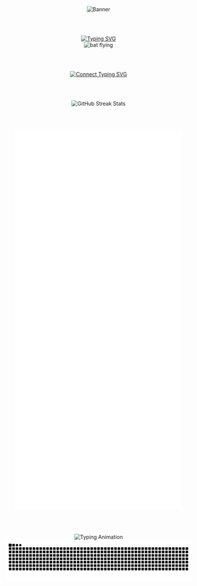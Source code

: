 <div align="center">

  <!-- 🖼️ Banner Image -->
  <img src="https://i.pinimg.com/736x/79/49/3f/79493f5d26d28449cee555eae342f83c.jpg" alt="Banner" width="800" height="150"/>

  <br /><br />

  <!-- 👋 Typing Welcome -->
  <a href="https://github.com/EchoSingh">
    <img src="https://readme-typing-svg.demolab.com?font=Fira+Code&size=34&duration=8000&pause=1000&center=true&repeat=true&width=435&lines=Hi%2C+I'm+Aditya+Singh" alt="Typing SVG" />
  </a>

  <br />

  <!-- 🦇 Fun GIF -->
  <img src="https://i.gifer.com/XOsa.gif" alt="bat flying" width="150" />

  <br /><br />

  <!-- 🔗 Connect Typing -->
  <a href="https://linktr.ee/Aditya.Singh.R">
    <img src="https://readme-typing-svg.demolab.com?font=Fira+Code&duration=2000&pause=8000&center=true&repeat=false&width=435&lines=Connect+with+me" alt="Connect Typing SVG" />
  </a>

  <br /><br />

  <!-- 🔥 GitHub Streak -->
  <img src="https://github-readme-streak-stats-seven-azure.vercel.app?user=EchoSingh&theme=tokyonight-duo&hide_border=true&border_radius=4" alt="GitHub Streak Stats" />

  <br /><br />

  <!-- 📊 GitHub Metrics -->
  <img src="https://raw.githubusercontent.com/EchoSingh/EchoSingh/main/github-metrics-main.svg" alt="GitHub Metrics" />

  <br /><br />

<!--
### My Followers

<div align="center">
  <table>
    <tr>
      <td align="center">
        <a href="https://github.com/suvanbanerjee">
          <img src="https://avatars.githubusercontent.com/suvanbanerjee" width="70px;" alt="suvanbanerjee"/><br />
          <sub><b>Suvan Banerjee</b></sub><br />
        </a>
      </td>
      <td align="center">
        <a href="https://github.com/PhenomSG">
          <img src="https://avatars.githubusercontent.com/PhenomSG" width="70px;" alt="PhenomSG"/><br />
          <sub><b>Sahaj Gupta</b></sub><br />
        </a>
      </td>
      <td align="center">
        <a href="https://github.com/JahagirdarPrajwal">
          <img src="https://avatars.githubusercontent.com/JahagirdarPrajwal" width="70px;" alt="JahagirdarPrajwal"/><br />
          <sub><b>Prajwal Jahagirdar</b></sub><br />
        </a>
      </td>
    </tr>
    <tr>
      <td align="center">
        <a href="https://github.com/aadyas17">
          <img src="https://avatars.githubusercontent.com/aadyas17" width="70px;" alt="aadyas17"/><br />
          <sub><b>Aadya Shrivastava</b></sub><br />
        </a>
      </td>
      <td align="center">
        <a href="https://github.com/pkparthk">
          <img src="https://avatars.githubusercontent.com/pkparthk" width="70px;" alt="pkparthk"/><br />
          <sub><b>Parth Kothari</b></sub><br />
        </a>
      </td>
      <td align="center">
        <a href="https://github.com/Incharajayaram">
          <img src="https://avatars.githubusercontent.com/Incharajayaram" width="70px;" alt="Incharajayaram"/><br />
          <sub><b>Inchara J</b></sub><br />
        </a>
      </td>
    </tr>
    <tr>
      <td align="center">
        <a href="https://github.com/0xChilli">
          <img src="https://avatars.githubusercontent.com/0xChilli" width="70px;" alt="0xChilli"/><br />
          <sub><b>0xChilli</b></sub><br />
        </a>
      </td>
      <td align="center">
        <a href="https://github.com/chimichangaz">
          <img src="https://avatars.githubusercontent.com/chimichangaz" width="70px;" alt="chimichangaz"/><br />
          <sub><b>Akash Arka</b></sub><br />
        </a>
      </td>
      <td align="center">
        <a href="https://github.com/rahulkrchaudhary">
          <img src="https://avatars.githubusercontent.com/rahulkrchaudhary" width="70px;" alt="rahulkrchaudhary"/><br />
          <sub><b>Rahul Kumar</b></sub><br />
        </a>
      </td>
    </tr>
    <tr>
      <td align="center">
        <a href="https://github.com/1223akash">
          <img src="https://avatars.githubusercontent.com/1223akash" width="70px;" alt="1223akash"/><br />
          <sub><b>Akash Goyal</b></sub><br />
        </a>
      </td>
      <td align="center">
        <a href="https://github.com/Vaibhav-Magadum">
          <img src="https://avatars.githubusercontent.com/Vaibhav-Magadum" width="70px;" alt="Vaibhav-Magadum"/><br />
          <sub><b>Vaibhav Magadum</b></sub><br />
        </a>
      </td>
      <td align="center">
        <a href="https://github.com/avii09">
          <img src="https://avatars.githubusercontent.com/avii09" width="70px;" alt="avii09"/><br />
          <sub><b>Avantika Kesarwani</b></sub><br />
        </a>
      </td>
    </tr>
    <tr>
      <td align="center">
        <a href="https://github.com/islimeng">
          <img src="https://avatars.githubusercontent.com/islimeng" width="70px;" alt="islimeng"/><br />
          <sub><b>Say Hello Islimeng</b></sub><br />
        </a>
      </td>
      <td align="center">
        <a href="https://github.com/Vikas0262">
          <img src="https://avatars.githubusercontent.com/Vikas0262" width="70px;" alt="Vikas0262"/><br />
          <sub><b>Vikas Vishwakarma</b></sub><br />
        </a>
      </td>
      <td align="center">
        <a href="https://github.com/scapelinked">
          <img src="https://avatars.githubusercontent.com/scapelinked" width="70px;" alt="scapelinked"/><br />
          <sub><b>Aisha Kaur</b></sub><br />
        </a>
      </td>
    </tr>
    <tr>
      <td align="center">
        <a href="https://github.com/y-sudharshan">
          <img src="https://avatars.githubusercontent.com/y-sudharshan" width="70px;" alt="y-sudharshan"/><br />
          <sub><b>Y Sudharshan</b></sub><br />
        </a>
      </td>
      <td align="center">
        <a href="https://github.com/Surajsm60720">
          <img src="https://avatars.githubusercontent.com/Surajsm60720" width="70px;" alt="Surajsm60720"/><br />
          <sub><b>Suraj SM</b></sub><br />
        </a>
      </td>
      <td align="center">
        <a href="https://github.com/Prakharsahu10">
          <img src="https://avatars.githubusercontent.com/Prakharsahu10" width="70px;" alt="Prakharsahu10"/><br />
          <sub><b>Prakhar Sahu</b></sub><br />
        </a>
      </td>
    </tr>
    <tr>
      <td align="center">
        <a href="https://github.com/kylehonke">
          <img src="https://avatars.githubusercontent.com/kylehonke" width="70px;" alt="kylehonke"/><br />
          <sub><b>Kyle Honke</b></sub><br />
        </a>
      </td>
      <td align="center">
        <a href="https://github.com/Harshjosh361">
          <img src="https://avatars.githubusercontent.com/Harshjosh361" width="70px;" alt="Harshjosh361"/><br />
          <sub><b>Harsh Joshi</b></sub><br />
        </a>
      </td>
      <td align="center">
        <a href="https://github.com/vedant-35">
          <img src="https://avatars.githubusercontent.com/vedant-35" width="70px;" alt="vedant-35"/><br />
          <sub><b>Vedant Rajendra Balpande</b></sub><br />
        </a>
      </td>
    </tr>
  </table>
</div>
-->
  <!-- ⚔️ Contributions Typing -->
  <img src="https://readme-typing-svg.demolab.com?font=Fira+Code&size=25&pause=1000&center=true&width=435&lines=Contributions+under+Attack+!!" alt="Typing Animation" />

  <!-- 🐍 Contribution Snake -->
  <img src="https://github.com/EchoSingh/EchoSingh/blob/output/snake-realistic.svg" alt="Contribution Snake Animation" />

  <br /><br />

</div>
